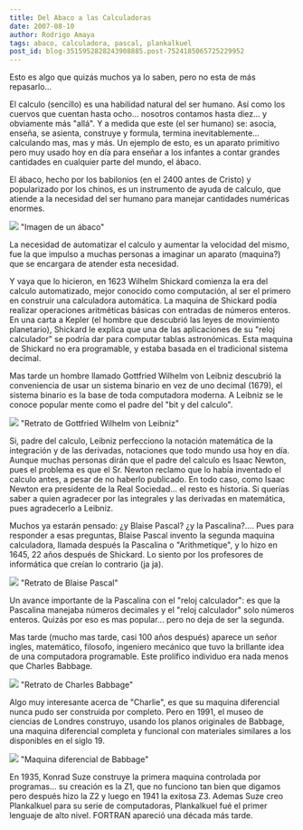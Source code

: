 ```yaml
---
title: Del Abaco a las Calculadoras
date: 2007-08-10
author: Rodrigo Amaya
tags: abaco, calculadora, pascal, plankalkuel
post_id: blog-3515952828243908885.post-7524185065725229952
---
```


Esto es algo que quizás muchos ya lo saben, pero no esta de más repasarlo...

El calculo (sencillo) es una habilidad natural del ser humano. Así como los cuervos que cuentan hasta ocho... nosotros contamos hasta diez... y obviamente más "allá". Y a medida que este (el ser humano) se: asocia, enseña, se asienta, construye y formula, termina inevitablemente... calculando mas, mas y más. Un ejemplo de esto, es un aparato primitivo pero muy usado hoy en día para enseñar a los infantes a contar grandes cantidades en cualquier parte del mundo, el ábaco.

El ábaco, hecho por los babilonios (en el 2400 antes de Cristo) y popularizado por los chinos, es un instrumento de ayuda de calculo, que atiende a la necesidad del ser humano para manejar cantidades numéricas enormes.

[![](http://bp3.blogger.com/_ayvorITawE4/RsRbMvK3CcI/AAAAAAAAAbo/a1ADB_7A-QM/s320/abaco.JPG)](http://bp3.blogger.com/_ayvorITawE4/RsRbMvK3CcI/AAAAAAAAAbo/a1ADB_7A-QM/s1600-h/abaco.JPG)
"Imagen de un
ábaco"

La necesidad de automatizar el calculo y aumentar la velocidad del mismo, fue la que impulso a muchas personas a imaginar un aparato (maquina?) que se encargara de atender esta necesidad.

Y vaya que lo hicieron, en 1623 Wilhelm Shickard comienza la era del calculo automatizado, mejor conocido como computación, al ser el primero en construir una calculadora automática. La maquina de Shickard podía realizar operaciones aritméticas básicas con entradas de números enteros. En una carta a Kepler (el hombre que descubrió las leyes de movimiento planetario), Shickard le explica que una de las aplicaciones de su "reloj calculador" se podría dar para computar tablas astronómicas. Esta maquina de Shickard no era programable, y estaba basada en el tradicional sistema decimal.

Mas tarde un hombre llamado Gottfried Wilhelm von Leibniz descubrió la conveniencia de usar un sistema binario en vez de uno decimal (1679), el sistema binario es la base de toda computadora moderna. A Leibniz se le conoce popular mente como el padre del "bit y del calculo".

[![](http://bp3.blogger.com/_ayvorITawE4/RsRcEvK3CfI/AAAAAAAAAcA/9hcVs7Ekoi4/s320/Gottfried_Wilhelm_von_Leibniz.jpg)](http://bp3.blogger.com/_ayvorITawE4/RsRcEvK3CfI/AAAAAAAAAcA/9hcVs7Ekoi4/s1600-h/Gottfried_Wilhelm_von_Leibniz.jpg)
"Retrato de Gottfried
Wilhelm von Leibniz"

Si, padre del calculo, Leibniz perfecciono la notación matemática de la integración y de las derivadas, notaciones que todo mundo usa hoy en día. Aunque muchas personas dirán que el padre del calculo es Isaac Newton, pues el problema es que el Sr. Newton reclamo que lo había inventado el calculo antes, a pesar de no haberlo publicado. En todo caso, como Isaac Newton era presidente de la Real Sociedad... el resto es historia. Si querías saber a quien agradecer por las integrales y las derivadas en matemática, pues agradecerlo a Leibniz.

Muchos ya estarán pensado: ¿y Blaise Pascal? ¿y la Pascalina?.... Pues para responder a esas preguntas, Blaise Pascal invento la segunda maquina calculadora, llamada después la Pascalina o "Arithmetique", y lo hizo en 1645, 22 años después de Shickard. Lo siento por los profesores de informática que creían lo contrario (ja ja).

[![](http://bp3.blogger.com/_ayvorITawE4/RsRbjvK3CdI/AAAAAAAAAbw/EtFmlKfwrbA/s320/Blaise_Pascal.jpeg)](http://bp3.blogger.com/_ayvorITawE4/RsRbjvK3CdI/AAAAAAAAAbw/EtFmlKfwrbA/s1600-h/Blaise_Pascal.jpeg)
"Retrato de Blaise
Pascal"

Un avance importante de la Pascalina con el "reloj calculador": es que la Pascalina manejaba números decimales y el "reloj calculador" solo números enteros. Quizás por eso es mas popular... pero no deja de ser la segunda.

Mas tarde (mucho mas tarde, casi 100 años después) aparece un señor ingles, matemático, filosofo, ingeniero mecánico que tuvo la brillante idea de una computadora programable. Este prolífico individuo era nada menos que Charles Babbage.

[![](http://bp1.blogger.com/_ayvorITawE4/RsRbyPK3CeI/AAAAAAAAAb4/x8Q6wKXE-YI/s320/CharlesBabbage.jpg)](http://bp1.blogger.com/_ayvorITawE4/RsRbyPK3CeI/AAAAAAAAAb4/x8Q6wKXE-YI/s1600-h/CharlesBabbage.jpg)
"Retrato de Charles
Babbage"

Algo muy interesante acerca de "Charlie", es que su maquina diferencial nunca pudo ser construida por completo. Pero en 1991, el museo de ciencias de Londres construyo, usando los planos originales de Babbage, una maquina diferencial completa y funcional con materiales similares a los disponibles en el siglo 19.

[![](http://bp3.blogger.com/_ayvorITawE4/RsRccvK3CgI/AAAAAAAAAcI/tWcB8W259i4/s320/diferencial.jpg)](http://bp3.blogger.com/_ayvorITawE4/RsRccvK3CgI/AAAAAAAAAcI/tWcB8W259i4/s1600-h/diferencial.jpg)
"Maquina diferencial de
Babbage"

En 1935, Konrad Suze construye la primera maquina controlada por programas... su creación es la Z1, que no funciono tan bien que digamos pero después hizo la Z2 y luego en 1941 la exitosa Z3. Ademas Suze creo Plankalkuel para su serie de computadoras, Plankalkuel fué el primer lenguaje de alto nivel. FORTRAN apareció una década más tarde.